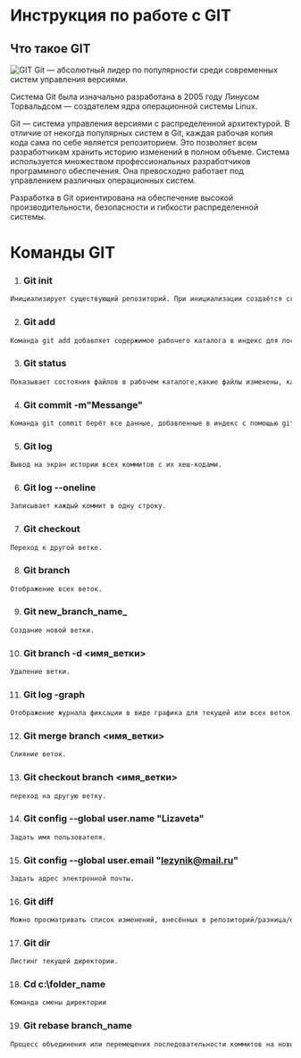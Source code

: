 # Инструкция по работе с GIT

## Что такое GIT
![GIT](git.jpg.png)
Git — абсолютный лидер по популярности среди современных систем управления версиями. 

Система Git была изначально разработана в 2005 году Линусом Торвальдсом — создателем ядра операционной системы Linux. 

Git — система управления версиями с распределенной архитектурой. В отличие от некогда популярных систем в Git, каждая рабочая копия кода сама по себе является репозиторием. Это позволяет всем разработчикам хранить историю изменений в полном объеме.
Система используется множеством профессиональных разработчиков программного обеспечения. Она превосходно работает под управлением различных операционных систем. 

Разработка в Git ориентирована на обеспечение высокой производительности, безопасности и гибкости распределенной системы.

# Команды GIT

1. ### Git init
```sh
Инициализирует существующий репозиторий. При инициализации создаётся скрытая папка. В ней содержатся все объекты и ссылки, которые Git использует и создаёт в истории работы над проектом.
```

2. ### Git add
```sh
Команда git add добавляет содержимое рабочего каталога в индекс для последующего коммита. 
```

3. ### Git status
```sh
Показывает состояния файлов в рабочем каталоге,какие файлы изменены, какие ожидают коммита, а также выводятся подсказки о том, как изменить состояние файлов.
```

4. ### Git commit -m"Messange"
```sh
Команда git commit берёт все данные, добавленные в индекс с помощью git add, и сохраняет их слепок во внутренней базе данных, а затем сдвигает указатель текущей ветки на этот слепок.
```

5. ### Git log 
```sh
Вывод на экран истории всех коммитов с их хеш-кодами.
```

6. ### Git log --oneline
```sh
Записывает каждый коммит в одну строку.
```

7. ### Git checkout
```sh
Переход к другой ветке.
```

8. ### Git branch
```sh
Отображение всех веток.
```

9. ### Git new_branch_name_
```sh
Создание новой ветки.
```

10. ### Git branch -d <имя_ветки>
```sh
Удаление ветки.
```

11. ### Git log -graph
```sh
Отображение журнала фиксации в виде графика для текущей или всех веток.
```

12. ### Git merge branch <имя_ветки>
```sh
Слияние веток.
```

13. ### Git checkout branch <имя_ветки>
```sh
переход на другую ветку.
```

14. ### Git config --global user.name "Lizaveta"
```sh
Задать имя пользователя.
```

15. ### Git config --global user.email "lezynik@mail.ru"
```sh
Задать адрес электронной почты.
```

16. ### Git diff 
```sh
Можно просматривать список изменений, внесённых в репозиторий/разница/отличие.
```

17. ### Git dir
```sh
Листинг текущей директории.
```

18. ### Cd c:\folder_name
```sh
Команда смены директории
```
19. ### Git rebase branch_name
```sh
Процесс объединения или перемещения последовательности коммитов на новый родительский снимок.
```
